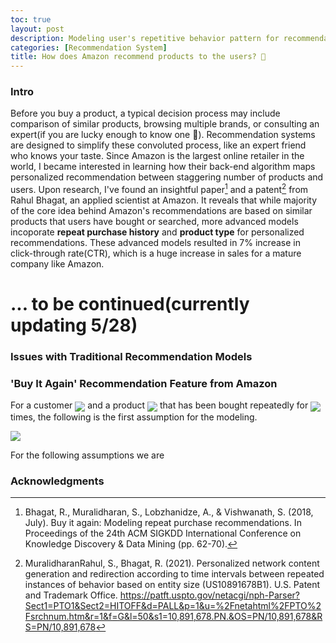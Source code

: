 ```yaml
---
toc: true
layout: post
description: Modeling user's repetitive behavior pattern for recommendation system
categories: [Recommendation System]
title: How does Amazon recommend products to the users? 🔎
---
```

### Intro

Before you buy a product, a typical decision process may include comparison of similar products, browsing multiple brands, or consulting an expert(if you are lucky enough to know one 🤔). Recommendation systems are designed to simplify these convoluted process, like an expert friend who knows your taste. Since Amazon is the largest online retailer in the world, I became interested in learning how their back-end algorithm maps personalized recommendation between staggering number of products and users. Upon research, I've found an insightful paper[^1] and a patent[^2] from Rahul Bhagat, an applied scientist at Amazon. It reveals that while majority of the core idea behind Amazon's recommendations are based on similar products that users have bought or searched, more advanced models incoporate **repeat purchase history** and **product type** for personalized recommendations. These advanced models resulted in 7% increase in click-through rate(CTR), which is a huge increase in sales for a mature company like Amazon.

# ... to be continued(currently updating 5/28)


### Issues with Traditional Recommendation Models



### 'Buy It Again' Recommendation Feature from Amazon
<!-- ![bia](https://github.com/repoofideas/blog/blob/master/images/amazon/bia.png?raw=true) -->

For a customer <img src="https://render.githubusercontent.com/render/math?math=C_{j} = -1" style = 'vertical-align:middle'> and a product <img src="https://render.githubusercontent.com/render/math?math=A_{i} = -1" style = 'vertical-align:middle'> that has been bought repeatedly for <img src="https://render.githubusercontent.com/render/math?math=k"  style = 'vertical-align:middle'> times, the following is the first assumption for the modeling.

<img src="https://render.githubusercontent.com/render/math?math=P_{A_{i}}\left(t_{k+1}=t \mid t_{1,}, t_{2,}, t_{3}, \ldots t_{k}\right)"> 

For the following assumptions we are 



### Acknowledgments
[^1]:Bhagat, R., Muralidharan, S., Lobzhanidze, A., & Vishwanath, S. (2018, July). Buy it again: Modeling repeat purchase recommendations. In Proceedings of the 24th ACM SIGKDD International Conference on Knowledge Discovery & Data Mining (pp. 62-70).
[^2]:MuralidharanRahul, S., Bhagat, R. (2021). Personalized network content generation and redirection according to time intervals between repeated instances of behavior based on entity size (US10891678B1). U.S. Patent and Trademark Office. https://patft.uspto.gov/netacgi/nph-Parser?Sect1=PTO1&Sect2=HITOFF&d=PALL&p=1&u=%2Fnetahtml%2FPTO%2Fsrchnum.htm&r=1&f=G&l=50&s1=10,891,678.PN.&OS=PN/10,891,678&RS=PN/10,891,678

